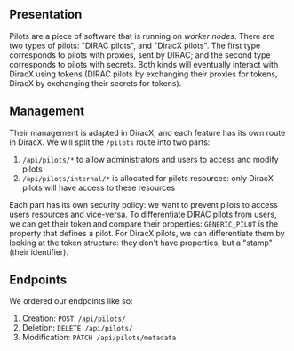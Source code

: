 ## Presentation

Pilots are a piece of software that is running on *worker nodes*. There are two types of pilots: "DIRAC pilots", and "DiracX pilots". The first type corresponds to pilots with proxies, sent by DIRAC; and the second type corresponds to pilots with secrets. Both kinds will eventually interact with DiracX using tokens (DIRAC pilots by exchanging their proxies for tokens, DiracX by exchanging their secrets for tokens).

## Management

Their management is adapted in DiracX, and each feature has its own route in DiracX. We will split the `/pilots` route into two parts:

1. `/api/pilots/*` to allow administrators and users to access and modify pilots
2. `/api/pilots/internal/*` is allocated for pilots resources: only DiracX pilots will have access to these resources

Each part has its own security policy: we want to prevent pilots to access users resources and vice-versa. To differentiate DIRAC pilots from users, we can get their token and compare their properties: `GENERIC_PILOT` is the property that defines a pilot. For DiracX pilots, we can differentiate them by looking at the token structure: they don't have properties, but a "stamp" (their identifier).

## Endpoints

We ordered our endpoints like so:

1. Creation: `POST /api/pilots/`
2. Deletion: `DELETE /api/pilots/`
3. Modification: `PATCH /api/pilots/metadata`
